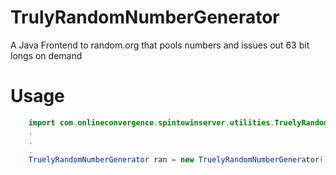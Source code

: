 # TrulyRandomNumberGenerator
A Java Frontend to random.org that pools numbers and issues out 63 bit longs on demand

# Usage
```java
    import com.onlineconvergence.spintowinserver.utilities.TruelyRandomNumberGenerator;
    .
    .
    .
    TruelyRandomNumberGenerator ran = new TruelyRandomNumberGenerator();
```

